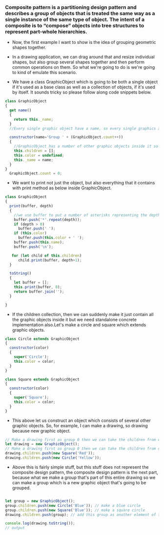 ### Composite pattern is a partitioning design pattern and describes a group of objects that is treated the same way as a single instance of the same type of object. The intent of a composite is to “compose” objects into tree structures to represent part-whole hierarchies.

- Now, the first example I want to show is the idea of grouping geometric shapes together.

- In a drawing application, we can drag around that and resize individual shapes, but also group several shapes together and then perform common operations on them. So what we're going to do is we're going to kind of emulate this scenario.

- We have a class GraphicObject which is going to be both a single object if it's used as a base class as well as a collection of objects, if it's used by itself. It sounds tricky so please follow along code snippets below.

```Javascript
class GraphicObject
{
  get name()
  {
    return this._name;
  }
  //Every single graphic object have a name, so every single graphics and by default, when we make a graphic object as opposed to an inheritor of this class also we are going to increment count on a new group

  constructor(name='Group ' + (GraphicObject.count++))
  {
    //GraphicObject has a number of other graphic objects inside it so we want children, or it can act as a standalone object
    this.children = [];
    this.color = undefined;
    this._name = name;
  }
}
  GraphicObject.count = 0;
```

- We want to print not just the object, but also everything that it contains with print method as below inside GraphicObject.

```Javascript
class GraphicObject
{
  print(buffer, depth)
  {
    //we use buffer to put a number of asterisks representing the depth that we are in and print
    buffer.push('*'.repeat(depth));
    if (depth > 0)
      buffer.push(' ');
    if (this.color)
      buffer.push(this.color + ' ');
    buffer.push(this.name);
    buffer.push('\n');

   for (let child of this.children)
      child.print(buffer, depth+1);
  }

  toString()
  {
    let buffer = [];
    this.print(buffer, 0);
    return buffer.join('');
  }

}

```

- If the children collection, then we can suddenly make it just contain all the graphic objects inside it but we need standalone concrete implementation also.Let's make a circle and square which extends graphic objects.

```Javascript
class Circle extends GraphicObject
{
  constructor(color)
  {
    super('Circle');
    this.color = color;
  }
}

class Square extends GraphicObject
{
  constructor(color)
  {
    super('Square');
    this.color = color;
  }
}

```

- This above let us construct an object which consists of several other graphic objects. So, for example, I can make a drawing, so drawing because new graphic object.

```Javascript
// Make a drawing first as group 0 then we can take the children from drawing then start.
let drawing = new GraphicObject();
// Make a drawing first as group 0 then we can take the children from drawing then start.
drawing.children.push(new Square('Red'));
drawing.children.push(new Circle('Yellow'));
```

- Above this is fairly simple stuff, but this stuff does not represent the composite design pattern, the composite design pattern is the next part, because what we make a group that's part of this entire drawing so we can make a group which is a new graphic object that's going to be grouped.

```Javascript

let group = new GraphicObject();
group.children.push(new Circle('Blue')); // make a blue circle
group.children.push(new Square('Blue')); // make a square circle
drawing.children.push(group); // add this group as another element of the drawing

console.log(drawing.toString());
// output


```
